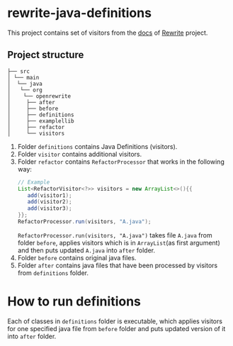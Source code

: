 # rewrite-java-definitions

This project contains set of visitors from the [docs](https://docs.openrewrite.org/java/refactoring-java-source-code) of [Rewrite](https://github.com/openrewrite/rewrite) project.

## Project structure

```
├── src
│ └── main
│  └── java
│   └── org
│    └── openrewrite
│     ├── after
│     ├── before
│     ├── definitions
│     ├── examplellib
│     ├── refactor
│     └── visitors
```

1) Folder `definitions` contains Java Definitions (visitors).
2) Folder `visitor` contains additional visitors.
3) Folder `refactor` contains `RefactorProcessor` that works in the following way:
    ```java
    // Example
    List<RefactorVisitor<?>> visitors = new ArrayList<>(){{
       add(visitor1);
       add(visitor2);
       add(visitor3);
    }};
    RefactorProcessor.run(visitors, "A.java");
    ``` 
    `RefactorProcessor.run(visitors, "A.java")` takes file `A.java` from folder `before`, applies visitors which is in `ArrayList`(as first argument) and then puts updated `A.java` into `after` folder.
 4)  Folder `before` contains original java files.
 5)  Folder `after` contains java files that have been processed by visitors from `definitions` folder.
 
 # How to run definitions
 Each of classes in `definitions` folder is executable, which applies visitors for one specified java file from `before` folder and puts updated version of it into `after` folder.
